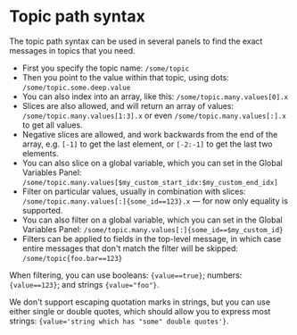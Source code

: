 # Topic path syntax

The topic path syntax can be used in several panels to find the exact messages in topics that you need.

- First you specify the topic name: `/some/topic`
- Then you point to the value within that topic, using dots: `/some/topic.some.deep.value`
- You can also index into an array, like this: `/some/topic.many.values[0].x`
- Slices are also allowed, and will return an array of values: `/some/topic.many.values[1:3].x` or even `/some/topic.many.values[:].x` to get all values.
- Negative slices are allowed, and work backwards from the end of the array, e.g. `[-1]` to get the last element, or `[-2:-1]` to get the last two elements.
- You can also slice on a global variable, which you can set in the Global Variables Panel: `/some/topic.many.values[$my_custom_start_idx:$my_custom_end_idx]`
- Filter on particular values, usually in combination with slices: `/some/topic.many.values[:]{some_id==123}.x` — for now only equality is supported.
- You can also filter on a global variable, which you can set in the Global Variables Panel: `/some/topic.many.values[:]{some_id==$my_custom_id}`
- Filters can be applied to fields in the top-level message, in which case entire messages that don't match the filter will be skipped: `/some/topic{foo.bar==123}`

When filtering, you can use booleans: `{value==true}`; numbers: `{value==123}`; and strings `{value="foo"}`.

We don't support escaping quotation marks in strings, but you can use either single or double quotes, which should allow you to express most strings: `{value='string which has "some" double quotes'}`.
